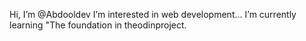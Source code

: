  Hi, I’m @Abdooldev
 I’m interested in web development...
 I’m currently learning "The foundation in theodinproject.
 


<!---
Abdooldev/Abdooldev is a ✨ special ✨ repository because its `README.md` (this file) appears on your GitHub profile.
You can click the Preview link to take a look at your changes.
--->
